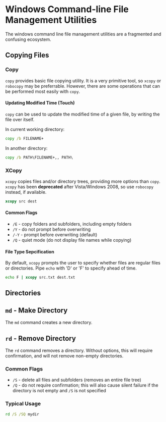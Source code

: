 # Windows Command-line File Management Utilities
The windows command line file management utilities are a fragmented and confusing ecosystem.

## Copying Files

### Copy
`copy` provides basic file copying utility. It is a very primitive tool, so `xcopy` or `robocopy` may be preferrable. However, there are some operations that can be performed most easily with `copy`.

#### Updating Modified Time (Touch)
`copy` can be used to update the modified time of a given file, by writing the file over itself.

In current working directory:
```cmd
copy /b FILENAME+
```

In another directory:
```cmd
copy /b PATH\FILENAME+,, PATH\
```

### XCopy
`xcopy` copies files and/or directory trees, providing more options than `copy`. `xcopy` has been **deprecated** after Vista/Windows 2008, so use `robocopy` instead, if available.

```cmd
xcopy src dest
```

#### Common Flags

* `/E` - copy folders and subfolders, including empty folders
* `/Y` - do not prompt before overwriting
* `/-Y` - prompt before overwriting (default)
* `/Q` - quiet mode (do not display file names while copying)

#### File Type Sepcification
By default, `xcopy` prompts the user to specify whether files are regular files or directories. Pipe `echo` with 'D' or 'F' to specify ahead of time.

```cmd
echo F | xcopy src.txt dest.txt
```

## Directories

## `md` - Make Directory
The `md` command creates a new directory.

## `rd` - Remove Directory
The `rd` command removes a directory. Without options, this will require confirmation, and will not remove non-empty directories.

### Common Flags

* `/S` - delete all files and subfolders (removes an entire file tree)
* `/Q` - do not require confirmation; this will also cause silent failure if the directory is not empty and `/S` is not specified


### Typical Usage
```cmd
rd /S /SQ mydir
```

